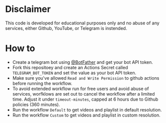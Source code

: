 # Disclaimer
This code is developed for educational purposes only and no abuse of any services, either Github, YouTube, or Telegram is instended.

# How to
* Create a telegram bot using [@BotFather](https://t.me/BotFather) and get your bot API token.
* Fork this repositoey and create an Actions Secret called `TELEGRAM_BOT_TOKEN` and set the value as your bot API token.
* Make sure you've allowed `Read and Write Permission` to github actions before running the workflow.
* To avoid extended workflow run for free users and avoid abuse of services, worfklows are set out to cancel the workflow after a limited time. Adjust it under `timeout-minutes`, capped at 6 hours due to Github policies (360 minutes).
* Run the workflow `Default` to get videos and playlist in default resolution.
* Run the workflow `Custom` to get videos and playlist in custom resolution.
